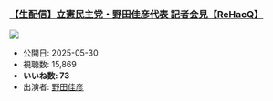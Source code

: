 ### [【生配信】立憲民主党・野田佳彦代表 記者会見【ReHacQ】](https://www.youtube.com/watch?v=-sCEyT4IecA)
[![](https://img.youtube.com/vi/-sCEyT4IecA/sddefault.jpg)](https://www.youtube.com/watch?v=-sCEyT4IecA)
-   公開日: 2025-05-30
-   視聴数: 15,869
-   **いいね数: 73**
-   出演者: [野田佳彦](/rehacq_fan/people/野田佳彦 "wikilink")
